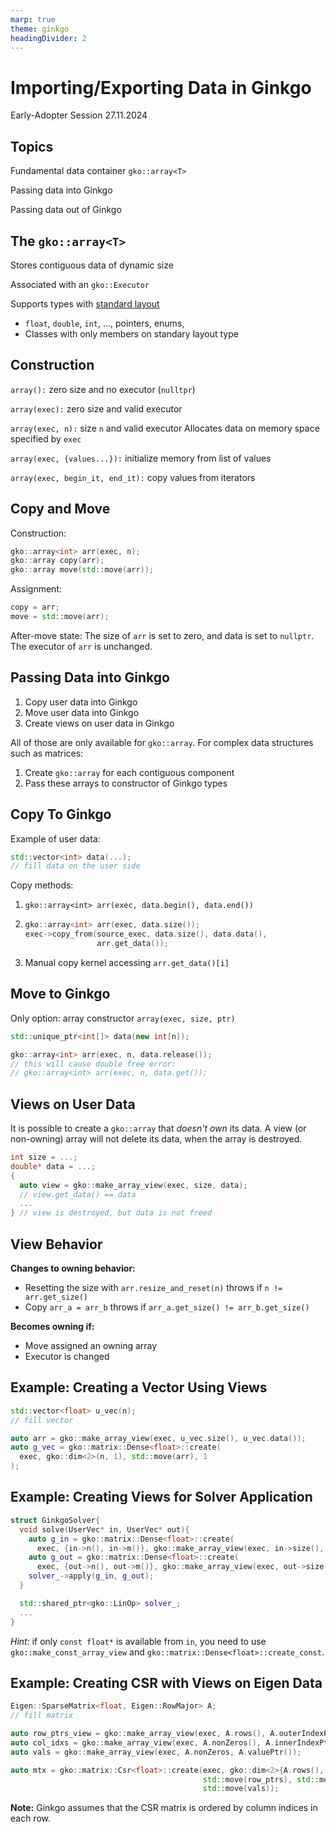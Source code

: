 ```yaml
---
marp: true
theme: ginkgo
headingDivider: 2
---
```


# Importing/Exporting Data in Ginkgo

<!-- _class: lead -->

Early-Adopter Session 27.11.2024

## Topics

Fundamental data container `gko::array<T>`

Passing data into Ginkgo

Passing data out of Ginkgo

## The `gko::array<T>`

Stores contiguous data of dynamic size

Associated with an `gko::Executor`

Supports types with [standard layout](https://en.cppreference.com/w/cpp/named_req/StandardLayoutType)
  - `float`, `double`, `int`, ..., pointers, enums, 
  - Classes with only members on standary layout type

## Construction

`array():` zero size and no executor (`nulltpr`)

`array(exec):` zero size and valid executor

`array(exec, n):` size `n` and valid executor
 Allocates data on memory space specified by `exec`

`array(exec, {values...}):` initialize memory from list of values

`array(exec, begin_it, end_it):` copy values from iterators


## Copy and Move

Construction:
```c++
gko::array<int> arr(exec, n);
gko::array copy(arr);
gko::array move(std::move(arr));
```

Assignment:

```c++
copy = arr;
move = std::move(arr);
```

After-move state: 
The size of `arr` is set to zero, and data is set to `nullptr`.
The executor of `arr` is unchanged.


## Passing Data into Ginkgo

1. Copy user data into Ginkgo
2. Move user data into Ginkgo
3. Create views on user data in Ginkgo

All of those are only available for `gko::array`.
For complex data structures such as matrices:

1. Create `gko::array` for each contiguous component
2. Pass these arrays to constructor of Ginkgo types

## Copy To Ginkgo

Example of user data:
```c++
std::vector<int> data(...);
// fill data on the user side
```

Copy methods:

1. `gko::array<int> arr(exec, data.begin(), data.end())`
2. ```c++
   gko::array<int> arr(exec, data.size());
   exec->copy_from(source_exec, data.size(), data.data(), 
                   arr.get_data());
   ```
3. Manual copy kernel accessing `arr.get_data()[i]`

## Move to Ginkgo

Only option: array constructor `array(exec, size, ptr)`

```c++
std::unique_ptr<int[]> data(new int[n]);

gko::array<int> arr(exec, n, data.release());
// this will cause double free error:
// gko::array<int> arr(exec, n, data.get()); 
```

## Views on User Data

It is possible to create a `gko::array` that *doesn't own* its data.
A view (or non-owning) array will not delete its data, when the array is destroyed.

```c++
int size = ...;
double* data = ...;
{
  auto view = gko::make_array_view(exec, size, data);
  // view.get_data() == data
  ... 
} // view is destroyed, but data is not freed
```

## View Behavior

**Changes to owning behavior:**

- Resetting the size with `arr.resize_and_reset(n)` throws if `n != arr.get_size()`
- Copy `arr_a = arr_b` throws if `arr_a.get_size() != arr_b.get_size()`

**Becomes owning if:**

- Move assigned an owning array
- Executor is changed



## Example: Creating a Vector Using Views

```c++
std::vector<float> u_vec(n);
// fill vector 

auto arr = gko::make_array_view(exec, u_vec.size(), u_vec.data());
auto g_vec = gko::matrix::Dense<float>::create(
  exec, gko::dim<2>(n, 1), std::move(arr), 1
);
```

## Example: Creating Views for Solver Application

```c++
struct GinkgoSolver{
  void solve(UserVec* in, UserVec* out){
    auto g_in = gko::matrix::Dense<float>::create(
      exec, {in->n(), in->m()}, gko::make_array_view(exec, in->size(), in->data()), in->m());
    auto g_out = gko::matrix::Dense<float>::create(
      exec, {out->n(), out->m()}, gko::make_array_view(exec, out->size(), out->data()), out->m());
    solver_->apply(g_in, g_out);
  }

  std::shared_ptr<gko::LinOp> solver_;
  ...
}

```

*Hint:* if only `const float*` is available from `in`, you need to use `gko::make_const_array_view` and `gko::matrix::Dense<float>::create_const`.


## Example: Creating CSR with Views on Eigen Data

```c++
Eigen::SparseMatrix<float, Eigen::RowMajor> A;
// fill matrix

auto row_ptrs_view = gko::make_array_view(exec, A.rows(), A.outerIndexPtr());
auto col_idxs = gko::make_array_view(exec, A.nonZeros(), A.innerIndexPtr());
auto vals = gko::make_array_view(exec, A.nonZeros, A.valuePtr());

auto mtx = gko::matrix::Csr<float>::create(exec, gko::dim<2>{A.rows(), A.cols()}, 
                                           std::move(row_ptrs), std::move(col_idxs),
                                           std::move(vals));
```

**Note:** Ginkgo assumes that the CSR matrix is ordered by column indices in each row.
